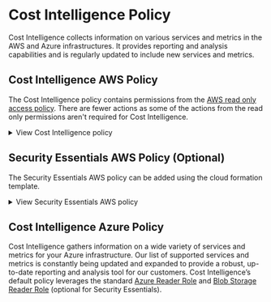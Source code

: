 # Cost Intelligence Policy 

Cost Intelligence collects information on various services and metrics in the AWS and Azure infrastructures. It provides reporting and analysis capabilities and is regularly updated to include new services and metrics.  

## Cost Intelligence AWS Policy 

The Cost Intelligence policy contains permissions from the [AWS read only access policy](https://docs.aws.amazon.com/aws-managed-policy/latest/reference/ReadOnlyAccess.html). There are fewer actions as some of the actions from the read only permissions aren't required for Cost Intelligence.

 <details>
   <summary markdown="span">View Cost Intelligence policy</summary>

   <pre><code>
{
  "Statement": [
    {
      "Action": [
        "access-analyzer:List*",
        "acm:DescribeCertificate",
        "acm:GetCertificate",
        "acm:ListCertificates",
        "autoscaling:Describe*",
        "cloudformation:DescribeStacks",
        "cloudformation:GetStackPolicy",
        "cloudformation:GetTemplate",
        "cloudformation:ListStackResources",
        "cloudformation:ListStacks",
        "cloudfront:GetDistributionConfig",
        "cloudfront:GetStreamingDistributionConfig",
        "cloudfront:List*",
        "cloudhsm:Describe*",
        "cloudhsm:List*",
        "cloudsearch:Describe*",
        "cloudtrail:DescribeTrails",
        "cloudtrail:GetEventSelectors",
        "cloudtrail:GetTrailStatus",
        "cloudwatch:DescribeAlarms",
        "cloudwatch:GetMetricData",
        "cloudwatch:GetMetricStatistics",
        "cloudwatch:ListMetrics",
        "cognito-identity:ListIdentities",
        "cognito-identity:ListIdentityPools",
        "cognito-idp:List*",
        "config:Describe*",
        "config:GetComplianceDetailsByConfigRule",
        "datapipeline:DescribePipelines",
        "datapipeline:GetPipelineDefinition",
        "datapipeline:ListPipelines",
        "directconnect:Describe*",
        "dynamodb:DescribeTable",
        "dynamodb:ListTables",
        "dynamodb:ListTagsOfResource",
        "ec2:Describe*",
        "ec2:GetConsoleOutput",
        "ec2:GetEbsEncryptionByDefault",
        "ecs:DescribeClusters",
        "ecs:DescribeContainerInstances",
        "ecs:DescribeServices",
        "ecs:DescribeTaskDefinition",
        "ecs:DescribeTasks",
        "ecs:ListClusters",
        "ecs:ListContainerInstances",
        "ecs:ListServices",
        "ecs:ListTaskDefinitionFamilies",
        "ecs:ListTaskDefinitions",
        "ecs:ListTasks",
        "elasticache:Describe*",
        "elasticache:List*",
        "elasticbeanstalk:Describe*",
        "elasticbeanstalk:List*",
        "elasticfilesystem:DescribeFileSystems",
        "elasticfilesystem:DescribeTags",
        "elasticloadbalancing:Describe*",
        "elasticmapreduce:Describe*",
        "elasticmapreduce:List*",
        "es:DescribeElasticsearchDomains",
        "es:ListDomainNames",
        "es:ListTags",
        "glacier:DescribeJob",
        "glacier:DescribeVault",
        "glacier:GetJobOutput",
        "glacier:GetVaultNotifications",
        "glacier:List*",
        "iam:GenerateCredentialReport",
        "iam:Get*",
        "iam:List*",
        "iam:SimulatePrincipalPolicy",
        "iot:DescribeThing",
        "iot:ListThings",
        "kinesis:DescribeStream",
        "kinesis:GetShardIterator",
        "kinesis:ListStreams",
        "kinesis:ListTagsForStream",
        "kms:DescribeKey",
        "kms:GetKeyRotationStatus",
        "kms:ListAliases",
        "kms:ListGrants",
        "kms:ListKeyPolicies",
        "kms:ListKeys",
        "kms:ListResourceTags",
        "lambda:ListFunctions",
        "lambda:ListTags",
        "organizations:Describe*",
        "organizations:List*",
        "rds:Describe*",
        "rds:List*",
        "redshift:Describe*",
        "route53:ListHealthChecks",
        "route53:ListHostedZones",
        "route53:ListResourceRecordSets",
        "s3:GetBucketACL",
        "s3:GetBucketLocation",
        "s3:GetBucketLogging",
        "s3:GetBucketNotification",
        "s3:GetBucketPolicy",
        "s3:GetBucketPublicAccessBlock",
        "s3:GetBucketTagging",
        "s3:GetBucketVersioning",
        "s3:GetBucketWebsite",
        "s3:GetEncryptionConfiguration",
        "s3:GetLifecycleConfiguration",
        "s3:List*",
        "sdb:DomainMetadata",
        "sdb:ListDomains",
        "ses:GetIdentityDkimAttributes",
        "ses:GetIdentityVerificationAttributes",
        "ses:GetSendQuota",
        "ses:GetSendStatistics",
        "ses:ListIdentities",
        "sns:GetSubscriptionAttributes",
        "sns:GetTopicAttributes",
        "sns:ListSubscriptionsByTopic",
        "sns:ListTopics",
        "sqs:GetQueueAttributes",
        "sqs:ListQueues",
        "ssm:ListResourceDataSync",
        "storagegateway:Describe*",
        "storagegateway:List*",
        "support:*",
        "swf:List*",
        "trustedadvisor:Describe*",
        "wellarchitected:Get*",
        "wellarchitected:List*",
        "workspaces:DescribeWorkspaceBundles",
        "workspaces:DescribeWorkspaceDirectories",
        "workspaces:DescribeWorkspaces"
      ],
      "Effect": "Allow",
      "Resource": "*"
    },
    {
      "Action": [
        "s3:GetObjectVersion",
        "s3:GetObject"
      ],
      "Effect": "Allow",
      "Resource": "arn:aws:s3:::elasticbeanstalk-env-resources-*/*"
    }
  ],
  "Version": "2012-10-17"
}
</code></pre>

 </details>

## Security Essentials AWS Policy (Optional)

The Security Essentials AWS policy can be added using the cloud formation template.

 <details>
   <summary markdown="span">View Security Essentials AWS policy</summary>

<pre><code>
{
  "Statement": [
    {
      "Action": [
        "s3:GetObject",
        "s3:List*"
      ],
      "Effect": "Allow",
      "Resource": [
        "*"
      ],
      "Sid": "S3AccessForCloudTrail"
    }
  ],
  "Version": "2012-10-17"
}
</code></pre>

 </details>


## Cost Intelligence Azure Policy 

Cost Intelligence gathers information on a wide variety of services and metrics for your Azure infrastructure. Our list of supported services and metrics is constantly being updated and expanded to provide a robust, up-to-date reporting and analysis tool for our customers. Cost Intelligence’s default policy leverages the standard [Azure Reader Role](https://learn.microsoft.com/en-us/azure/role-based-access-control/built-in-roles#reader) and [Blob Storage Reader Role](https://learn.microsoft.com/en-us/azure/role-based-access-control/built-in-roles/storage#storage-blob-data-reader) (optional for Security Essentials).
